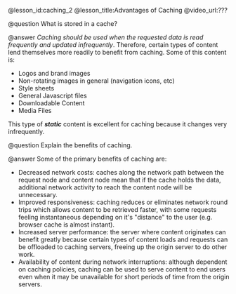 @lesson_id:caching_2
@lesson_title:Advantages of Caching
@video_url:???

@question What is stored in a cache?

@answer *Caching should be used when the requested data is read frequently and updated infrequently*. Therefore, certain types of content lend themselves more readily to benefit from caching. Some of this content is:
- Logos and brand images
- Non-rotating images in general (navigation icons, etc)
- Style sheets
- General Javascript files
- Downloadable Content
- Media Files

This type of ***static*** content is excellent for caching because it changes very infrequently.

@question Explain the benefits of caching.

@answer Some of the primary benefits of caching are:
- Decreased network costs: caches along the network path between the request node and content node mean that if the cache holds the data, additional network activity to reach the content node will be unnecessary. 
- Improved responsiveness: caching reduces or eliminates network round trips which allows content to be retrieved faster, with some requests feeling instantaneous depending on it's "distance" to the user (e.g. browser cache is almost instant).
- Increased server performance: the server where content originates can benefit greatly because certain types of content loads and requests can be offloaded to caching servers, freeing up the origin server to do other work.
- Availability of content during network interruptions: although dependent on caching policies, caching can be used to serve content to end users even when it may be unavailable for short periods of time from the origin servers.